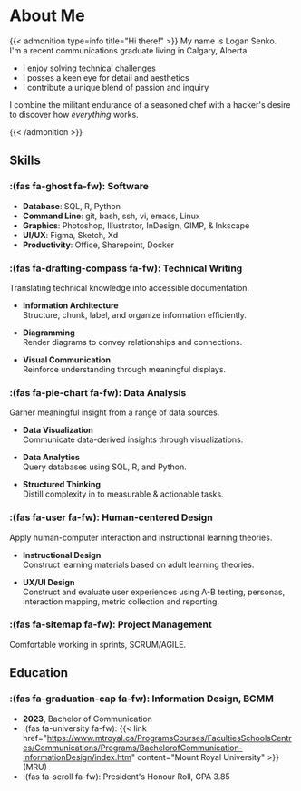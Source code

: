 # About Me

{{< admonition type=info title="Hi there!" >}}
My name is Logan Senko. <br>
I'm a recent communications graduate living in Calgary, Alberta.
* I enjoy solving technical challenges
* I posses a keen eye for detail and aesthetics
* I contribute a unique blend of passion and inquiry

I combine the militant endurance of a seasoned chef with a hacker's desire to discover how *everything* works. 

{{< /admonition >}}

## Skills

### :(fas fa-ghost fa-fw): Software
- **Database**: SQL, R, Python
- **Command Line**: git, bash, ssh, vi, emacs, Linux
- **Graphics**: Photoshop, Illustrator, InDesign, GIMP, & Inkscape
- **UI/UX**: Figma, Sketch, Xd 
- **Productivity**: Office, Sharepoint, Docker

### :(fas fa-drafting-compass fa-fw): Technical Writing
Translating technical knowledge into accessible documentation.

- **Information Architecture**  <br> Structure, chunk, label, and organize information efficiently.

- **Diagramming** <br> Render diagrams to convey relationships and connections.

- **Visual Communication** <br> Reinforce understanding through meaningful displays.

### :(fas fa-pie-chart fa-fw): Data Analysis
Garner meaningful insight from a range of data sources.

- **Data Visualization** <br> Communicate data-derived insights through visualizations.

- **Data Analytics** <br> Query databases using SQL, R, and Python.

- **Structured Thinking** <br> Distill complexity in to measurable & actionable tasks.

### :(fas fa-user fa-fw): Human-centered Design

Apply human-computer interaction and instructional learning theories.

- **Instructional Design** <br> Construct learning materials based on adult learning theories.

- **UX/UI Design** <br> Construct and evaluate user experiences using A-B testing, personas, interaction mapping, metric collection and reporting.

### :(fas fa-sitemap fa-fw): Project Management

Comfortable working in sprints, SCRUM/AGILE.

## Education

### :(fas fa-graduation-cap fa-fw): Information Design, **BCMM**
- **2023**, Bachelor of Communication
- :(fas fa-university fa-fw): {{< link href="https://www.mtroyal.ca/ProgramsCourses/FacultiesSchoolsCentres/Communications/Programs/BachelorofCommunication-InformationDesign/index.htm" content="Mount Royal University" >}} (MRU)
- :(fas fa-scroll fa-fw): President's Honour Roll, GPA 3.85


